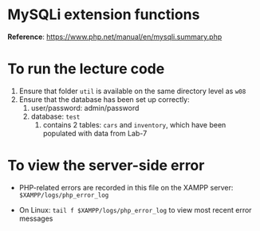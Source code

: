# MySQLi extension functions
**Reference**: https://www.php.net/manual/en/mysqli.summary.php

# To run the lecture code
1. Ensure that folder `util` is available on the same directory level as `w08`
2. Ensure that the database has been set up correctly:
   1. user/password: admin/password
   2. database: `test`
      1. contains 2 tables: `cars` and `inventory`, which have been populated with data from Lab-7

# To view the server-side error
- PHP-related errors are recorded in this file on the XAMPP server:
  `$XAMPP/logs/php_error_log`

- On Linux: `tail f $XAMPP/logs/php_error_log` to view most recent error messages
